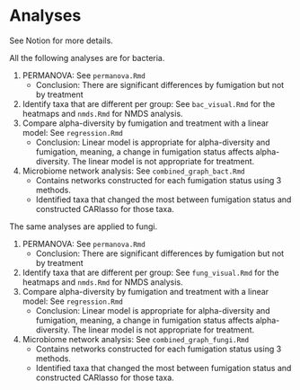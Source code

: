 # Analyses
See Notion for more details.

All the following analyses are for bacteria.
1. PERMANOVA: See `permanova.Rmd`
    - Conclusion: There are significant differences by fumigation but not by treatment
2. Identify taxa that are different per group: See `bac_visual.Rmd` for the heatmaps and `nmds.Rmd` for NMDS analysis.
3. Compare alpha-diversity by fumigation and treatment with a linear model: See `regression.Rmd`
   - Conclusion: Linear model is appropriate for alpha-diversity and fumigation, meaning, a change in fumigation status affects alpha-diversity. The linear model is not appropriate for treatment.
4. Microbiome network analysis: See `combined_graph_bact.Rmd`
   - Contains networks constructed for each fumigation status using 3 methods.
   - Identified taxa that changed the most between fumigation status and constructed CARlasso for those taxa.
  
The same analyses are applied to fungi.
1. PERMANOVA: See `permanova.Rmd`
    - Conclusion: There are significant differences by fumigation but not by treatment
2. Identify taxa that are different per group: See `fung_visual.Rmd` for the heatmaps and `nmds.Rmd` for NMDS analysis.
3. Compare alpha-diversity by fumigation and treatment with a linear model: See `regression.Rmd`
   - Conclusion: Linear model is appropriate for alpha-diversity and fumigation, meaning, a change in fumigation status affects alpha-diversity. The linear model is not appropriate for treatment.
4. Microbiome network analysis: See `combined_graph_fungi.Rmd`
   - Contains networks constructed for each fumigation status using 3 methods.
   - Identified taxa that changed the most between fumigation status and constructed CARlasso for those taxa.
   
